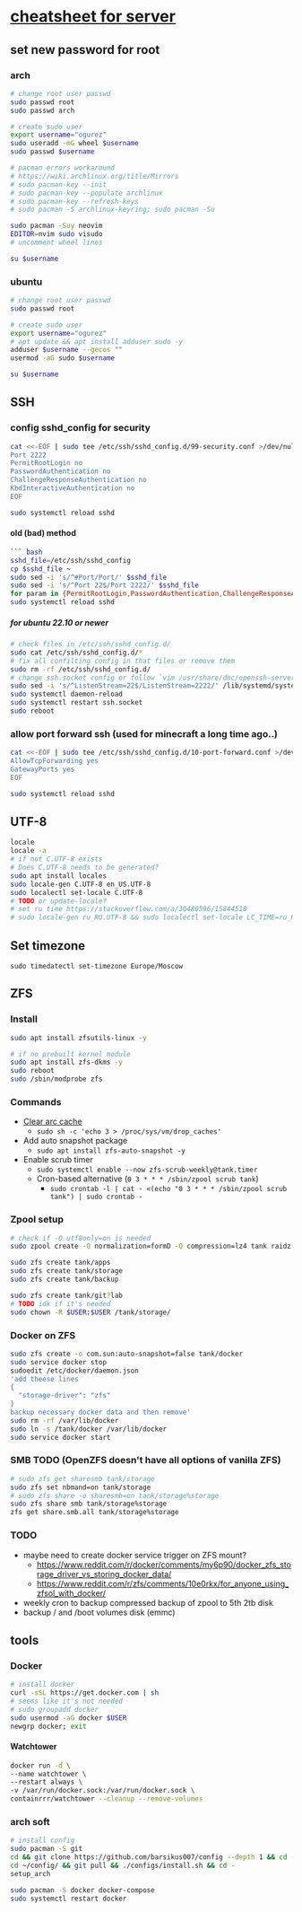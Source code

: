 # [cheatsheet for server](./)

## set new password for root

### arch

```bash
# change root user passwd
sudo passwd root
sudo passwd arch

# create sudo user
export username="ogurez"
sudo useradd -mG wheel $username
sudo passwd $username

# pacman errors workaround
# https://wiki.archlinux.org/title/Mirrors
# sudo pacman-key --init
# sudo pacman-key --populate archlinux
# sudo pacman-key --refresh-keys
# sudo pacman -S archlinux-keyring; sudo pacman -Su

sudo pacman -Suy neovim
EDITOR=nvim sudo visudo
# uncomment wheel lines

su $username
```

### ubuntu

```bash
# change root user passwd
sudo passwd root

# create sudo user
export username="ogurez"
# apt update && apt install adduser sudo -y
adduser $username --gecos ""
usermod -aG sudo $username

su $username
```

## SSH

### config sshd_config for security

```bash
cat <<-EOF | sudo tee /etc/ssh/sshd_config.d/99-security.conf >/dev/null
Port 2222
PermitRootLogin no
PasswordAuthentication no
ChallengeResponseAuthentication no
KbdInteractiveAuthentication no
EOF

sudo systemctl reload sshd
```

#### old (bad) method

```bash
``` bash
sshd_file=/etc/ssh/sshd_config
cp $sshd_file ~
sudo sed -i 's/^#Port/Port/' $sshd_file
sudo sed -i 's/^Port 22$/Port 2222/' $sshd_file
for param in {PermitRootLogin,PasswordAuthentication,ChallengeResponseAuthentication,KbdInteractiveAuthentication}; do sudo sed -i "s/^#$param/$param/" $sshd_file && sudo sed -i "s/^$param yes$/$param no/" $sshd_file; done
sudo systemctl reload sshd
```

##### for ubuntu 22.10 or newer

```bash
# check files in /etc/ssh/sshd_config.d/
sudo cat /etc/ssh/sshd_config.d/*
# fix all confilting config in that files or remove them
sudo rm -rf /etc/ssh/sshd_config.d/
# change ssh.socket config or follow `vim /usr/share/doc/openssh-server/README.Debian.gz`
sudo sed -i 's/^ListenStream=22$/ListenStream=2222/' /lib/systemd/system/ssh.socket
sudo systemctl daemon-reload
sudo systemctl restart ssh.socket
sudo reboot
```

### allow port forward ssh (used for minecraft a long time ago..)

```bash
cat <<-EOF | sudo tee /etc/ssh/sshd_config.d/10-port-forward.conf >/dev/null
AllowTcpForwarding yes
GatewayPorts yes
EOF

sudo systemctl reload sshd
```

## UTF-8

```bash
locale
locale -a
# if not C.UTF-8 exists
# Does C.UTF-8 needs to be generated?
sudo apt install locales
sudo locale-gen C.UTF-8 en_US.UTF-8
sudo localectl set-locale C.UTF-8
# TODO or update-locale?
# set ru time https://stackoverflow.com/a/30480596/15844518
# sudo locale-gen ru_RU.UTF-8 && sudo localectl set-locale LC_TIME=ru_RU.UTF-8
```

## Set timezone

`sudo timedatectl set-timezone Europe/Moscow`

## ZFS

### Install

```bash
sudo apt install zfsutils-linux -y

# if no prebuilt kernel module
sudo apt install zfs-dkms -y
sudo reboot
sudo /sbin/modprobe zfs
```

### Commands

- [Clear arc cache](https://netpoint-dc.com/blog/zfs-caching-arc-l2arc-linux/)
  - `sudo sh -c 'echo 3 > /proc/sys/vm/drop_caches'`
- Add auto snapshot package
  - `sudo apt install zfs-auto-snapshot -y`
- Enable scrub timer
  - `sudo systemctl enable --now zfs-scrub-weekly@tank.timer`
  - Cron-based alternative (`0 3 * * * /sbin/zpool scrub tank`)
    - `sudo crontab -l | cat - <(echo "0 3 * * * /sbin/zpool scrub tank") | sudo crontab -`

### Zpool setup

```bash
# check if -O utf8only=on is needed
sudo zpool create -O normalization=formD -O compression=lz4 tank raidz sda sdb sdc sdd

sudo zfs create tank/apps
sudo zfs create tank/storage
sudo zfs create tank/backup

sudo zfs create tank/git?lab
# TODO idk if it's needed
sudo chown -R $USER:$USER /tank/storage/
```

### Docker on ZFS

```bash
sudo zfs create -o com.sun:auto-snapshot=false tank/docker
sudo service docker stop
sudoedit /etc/docker/daemon.json
'add theese lines
{
  "storage-driver": "zfs"
}
backup necessary docker data and then remove'
sudo rm -rf /var/lib/docker
sudo ln -s /tank/docker /var/lib/docker
sudo service docker start
```

### SMB TODO (OpenZFS doesn't have all options of vanilla ZFS)

```bash
# sudo zfs get sharesmb tank/storage
sudo zfs set nbmand=on tank/storage
# sudo zfs share -o sharesmb=on tank/storage%storage
sudo zfs share smb tank/storage%storage
zfs get share.smb.all tank/storage%storage
```

### TODO

- maybe need to create docker service trigger on ZFS mount?
  - <https://www.reddit.com/r/docker/comments/my6p90/docker_zfs_storage_driver_vs_storing_docker_data/>
  - <https://www.reddit.com/r/zfs/comments/10e0rkx/for_anyone_using_zfsol_with_docker/>
- weekly cron to backup compressed backup of zpool to 5th 2tb disk
- backup / and /boot volumes disk (emmc)

## tools

### Docker

```bash
# install docker
curl -sSL https://get.docker.com | sh
# seems like it's not needed
# sudo groupadd docker
sudo usermod -aG docker $USER
newgrp docker; exit
```

#### Watchtower

```bash
docker run -d \
--name watchtower \
--restart always \
-v /var/run/docker.sock:/var/run/docker.sock \
containrrr/watchtower --cleanup --remove-volumes
```

### arch soft

```bash
# install config
sudo pacman -S git
cd && git clone https://github.com/barsikus007/config --depth 1 && cd -
cd ~/config/ && git pull && ./configs/install.sh && cd -
setup_arch

sudo pacman -S docker docker-compose
sudo systemctl restart docker
```

